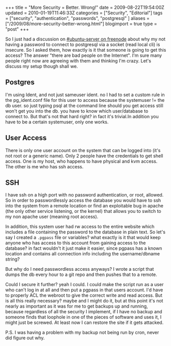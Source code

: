 +++
title = "More Security = Better. Wrong!"
date = 2009-08-22T19:54:00Z
updated = 2010-01-19T11:46:33Z
categories = ["Security", "Editorial"]
tags = ["security", "authentication", "passwords", "postgresql" ]
aliases = ["/2009/08/more-security-better-wrong.html"]
blogimport = true 
type = "post"
+++

So I just had a discussion on [#ubuntu-server on freenode][fn] about why my not having a password to connect to 
postgresql via a socket (read local cli) is insecure. So I asked them, how exactly is it that someone is going to get
this access? The answer "there are bad people on the Internet". I'm sure many people right now are agreeing with them
and thinking I'm crazy. Let's discuss my setup though shall we.

## Postgres

I'm using Ident, and not just sameuser ident. no I had to set a custom rule in the pg_ident.conf file for
this user to access because the systemuser != the db user. so just typing psql at the command line should you get access
still won't get you into the db. you have to know which user/database to connect to. But that's not that hard right? in
fact it's trivial.In addition you have to be a certain systemuser, only one works.

## User Access

There is only one user account on the system that can be logged into (it's not root or a generic name).
Only 2 people have the credentials to get shell access. One is my host, who happens to have physical and kvm access.
The other is me who has ssh access.

## SSH

I have ssh on a high port with no password authentication, or root, allowed.
So in order to passwordlessly access the database you would have to ssh into the system from a remote location or find
an exploitable bug in apache (the only other service listening, or the kernel) that allows you to switch to my non
apache user (meaning root access).

In addition, this system user had rw access to the entire website which includes a file containing the password to the
database in plain text. So let's say I created a `.pgpass` file or variables? what exactly is it that would keep
anyone who has access to this account from gaining access to the database? in fact wouldn't it just make it easier,
since pgpass has a known location and contains all connection info including the username/dbname string?

But why do I need passwordless access anyways? I wrote a script that dumps the db every hour to a git repo and then
pushes that to a remote.

Could I secure it further? yeah I could. I could make the script run as a user who can't log in at all and then put a
pgpass in that users account. I'd have to properly ACL the webroot to give the correct write and read access. But is
all this really necessary? maybe and I might do it, but at this point it's not nearly as important as it was for me to
get backups up and running, because regardless of all the security I implement, if I have no backup and someone finds
that loophole in one of the pieces of software and uses it, I might just be screwed. At least now I can restore the
site if it gets attacked.

P.S. I was having a problem with my backup not being run by cron, never did figure out why.

[fn]: irc://chat.freenode.net/ubuntu-server
